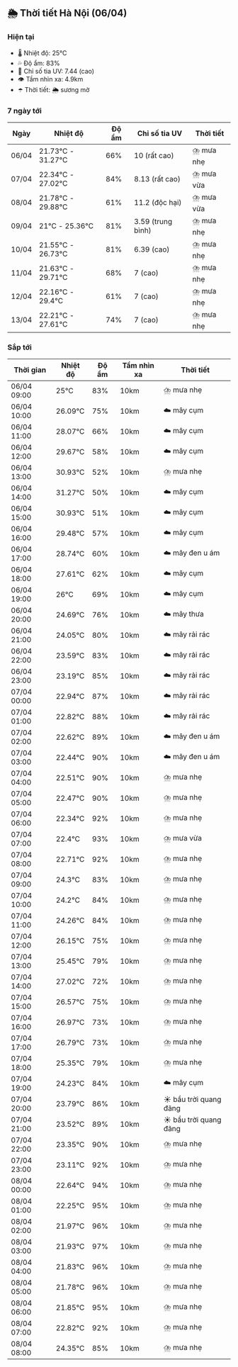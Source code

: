 ## 🌦️ Thời tiết Hà Nội (06/04)

### Hiện tại

- 🌡️ Nhiệt độ: 25℃
- 💦 Độ ẩm: 83%
- 🌟 Chỉ số tia UV: 7.44 (cao)
- 👁️ Tầm nhìn xa: 4.9km
- ☂️ Thời tiết: 🌦️ sương mờ

### 7 ngày tới

| Ngày | Nhiệt độ | Độ ẩm | Chỉ số tia UV | Thời tiết |
| --- | --- | --- | --- | --- |
| 06/04 | 21.73℃ - 31.27℃ | 66% | 10 (rất cao) | ⛈️ mưa nhẹ |
| 07/04 | 22.34℃ - 27.02℃ | 84% | 8.13 (rất cao) | ⛈️ mưa vừa |
| 08/04 | 21.78℃ - 29.88℃ | 61% | 11.2 (độc hại) | ⛈️ mưa vừa |
| 09/04 | 21℃ - 25.36℃ | 81% | 3.59 (trung bình) | ⛈️ mưa nhẹ |
| 10/04 | 21.55℃ - 26.73℃ | 81% | 6.39 (cao) | ⛈️ mưa nhẹ |
| 11/04 | 21.63℃ - 29.71℃ | 68% | 7 (cao) | ⛈️ mưa nhẹ |
| 12/04 | 22.16℃ - 29.4℃ | 61% | 7 (cao) | ⛈️ mưa nhẹ |
| 13/04 | 22.21℃ - 27.61℃ | 74% | 7 (cao) | ⛈️ mưa nhẹ |

### Sắp tới

| Thời gian | Nhiệt độ | Độ ẩm | Tầm nhìn xa | Thời tiết |
| --- | --- | --- | --- | --- |
| 06/04 09:00 | 25℃ | 83% | 10km | ⛈️ mưa nhẹ |
| 06/04 10:00 | 26.09℃ | 75% | 10km | ☁️ mây cụm |
| 06/04 11:00 | 28.07℃ | 66% | 10km | ☁️ mây cụm |
| 06/04 12:00 | 29.67℃ | 58% | 10km | ☁️ mây cụm |
| 06/04 13:00 | 30.93℃ | 52% | 10km | ⛈️ mưa nhẹ |
| 06/04 14:00 | 31.27℃ | 50% | 10km | ☁️ mây cụm |
| 06/04 15:00 | 30.93℃ | 51% | 10km | ☁️ mây cụm |
| 06/04 16:00 | 29.48℃ | 57% | 10km | ☁️ mây cụm |
| 06/04 17:00 | 28.74℃ | 60% | 10km | ☁️ mây đen u ám |
| 06/04 18:00 | 27.61℃ | 62% | 10km | ☁️ mây cụm |
| 06/04 19:00 | 26℃ | 69% | 10km | ☁️ mây cụm |
| 06/04 20:00 | 24.69℃ | 76% | 10km | ☁️ mây thưa |
| 06/04 21:00 | 24.05℃ | 80% | 10km | ☁️ mây rải rác |
| 06/04 22:00 | 23.59℃ | 83% | 10km | ☁️ mây rải rác |
| 06/04 23:00 | 23.19℃ | 85% | 10km | ☁️ mây rải rác |
| 07/04 00:00 | 22.94℃ | 87% | 10km | ☁️ mây rải rác |
| 07/04 01:00 | 22.82℃ | 88% | 10km | ☁️ mây rải rác |
| 07/04 02:00 | 22.62℃ | 89% | 10km | ☁️ mây đen u ám |
| 07/04 03:00 | 22.44℃ | 90% | 10km | ☁️ mây đen u ám |
| 07/04 04:00 | 22.51℃ | 90% | 10km | ⛈️ mưa nhẹ |
| 07/04 05:00 | 22.47℃ | 90% | 10km | ⛈️ mưa nhẹ |
| 07/04 06:00 | 22.34℃ | 92% | 10km | ⛈️ mưa nhẹ |
| 07/04 07:00 | 22.4℃ | 93% | 10km | ⛈️ mưa vừa |
| 07/04 08:00 | 22.71℃ | 92% | 10km | ⛈️ mưa nhẹ |
| 07/04 09:00 | 24.3℃ | 83% | 10km | ⛈️ mưa nhẹ |
| 07/04 10:00 | 24.2℃ | 84% | 10km | ⛈️ mưa nhẹ |
| 07/04 11:00 | 24.26℃ | 84% | 10km | ⛈️ mưa nhẹ |
| 07/04 12:00 | 26.15℃ | 75% | 10km | ⛈️ mưa nhẹ |
| 07/04 13:00 | 25.45℃ | 79% | 10km | ⛈️ mưa nhẹ |
| 07/04 14:00 | 27.02℃ | 72% | 10km | ⛈️ mưa nhẹ |
| 07/04 15:00 | 26.57℃ | 75% | 10km | ⛈️ mưa nhẹ |
| 07/04 16:00 | 26.97℃ | 73% | 10km | ⛈️ mưa nhẹ |
| 07/04 17:00 | 26.79℃ | 73% | 10km | ⛈️ mưa nhẹ |
| 07/04 18:00 | 25.35℃ | 79% | 10km | ⛈️ mưa nhẹ |
| 07/04 19:00 | 24.23℃ | 84% | 10km | ☁️ mây cụm |
| 07/04 20:00 | 23.79℃ | 86% | 10km | ☀️ bầu trời quang đãng |
| 07/04 21:00 | 23.52℃ | 89% | 10km | ☀️ bầu trời quang đãng |
| 07/04 22:00 | 23.35℃ | 90% | 10km | ⛈️ mưa nhẹ |
| 07/04 23:00 | 23.11℃ | 92% | 10km | ⛈️ mưa nhẹ |
| 08/04 00:00 | 22.64℃ | 94% | 10km | ⛈️ mưa nhẹ |
| 08/04 01:00 | 22.25℃ | 95% | 10km | ⛈️ mưa nhẹ |
| 08/04 02:00 | 21.97℃ | 96% | 10km | ⛈️ mưa nhẹ |
| 08/04 03:00 | 21.93℃ | 97% | 10km | ⛈️ mưa nhẹ |
| 08/04 04:00 | 21.83℃ | 96% | 10km | ⛈️ mưa nhẹ |
| 08/04 05:00 | 21.78℃ | 96% | 10km | ⛈️ mưa nhẹ |
| 08/04 06:00 | 21.85℃ | 95% | 10km | ⛈️ mưa nhẹ |
| 08/04 07:00 | 22.82℃ | 92% | 10km | ⛈️ mưa nhẹ |
| 08/04 08:00 | 24.35℃ | 85% | 10km | ⛈️ mưa nhẹ |

